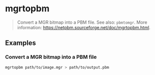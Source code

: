 # mgrtopbm

> Convert a MGR bitmap into a PBM file. See also: `pbmtomgr`. More information: <https://netpbm.sourceforge.net/doc/mgrtopbm.html>.

## Examples

### Convert a MGR bitmap into a PBM file

```bash
mgrtopbm path/to/image.mgr > path/to/output.pbm
```
